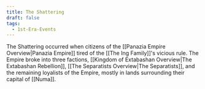 ```yaml
---
title: The Shattering
draft: false
tags:
  - 1st-Era-Events
---
```

 The Shattering occurred when citizens of the [[Panazia Empire Overview|Panazia Empire]] tired of the [[The Ing Family]]'s vicious rule. The Empire broke into three factions, [[Kingdom of Extabashan Overview|The Extabashan Rebellion]], [[The Separatists Overview|The Separatists]], and the remaining loyalists of the Empire, mostly in lands surrounding their capital of [[Numa]].